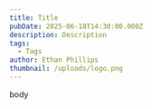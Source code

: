 ```yaml
---
title: Title
pubDate: 2025-06-18T14:30:00.000Z
description: Description
tags:
  - Tags
author: Ethan Phillips
thumbnail: /uploads/logo.png
---
```

body
